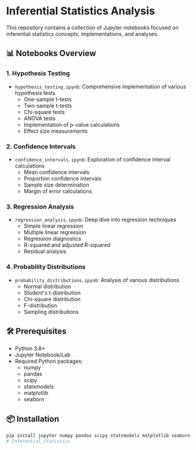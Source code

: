 # Inferential Statistics Analysis

This repository contains a collection of Jupyter notebooks focused on inferential statistics concepts, implementations, and analyses.

## 📊 Notebooks Overview

### 1. Hypothesis Testing
- `hypothesis_testing.ipynb`: Comprehensive implementation of various hypothesis tests
  - One-sample t-tests
  - Two-sample t-tests
  - Chi-square tests
  - ANOVA tests
  - Implementation of p-value calculations
  - Effect size measurements

### 2. Confidence Intervals
- `confidence_intervals.ipynb`: Exploration of confidence interval calculations
  - Mean confidence intervals
  - Proportion confidence intervals
  - Sample size determination
  - Margin of error calculations

### 3. Regression Analysis
- `regression_analysis.ipynb`: Deep dive into regression techniques
  - Simple linear regression
  - Multiple linear regression
  - Regression diagnostics
  - R-squared and adjusted R-squared
  - Residual analysis

### 4. Probability Distributions
- `probability_distributions.ipynb`: Analysis of various distributions
  - Normal distribution
  - Student's t-distribution
  - Chi-square distribution
  - F-distribution
  - Sampling distributions

## 🛠️ Prerequisites

- Python 3.8+
- Jupyter Notebook/Lab
- Required Python packages:
  - numpy
  - pandas
  - scipy
  - statsmodels
  - matplotlib
  - seaborn

## 📦 Installation

```bash
pip install jupyter numpy pandas scipy statsmodels matplotlib seaborn
#   I n f e r e n t i a l _ S t a t i s t i c s  
 